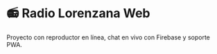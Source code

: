 # 📻 Radio Lorenzana Web

Proyecto con reproductor en línea, chat en vivo con Firebase y soporte PWA.

